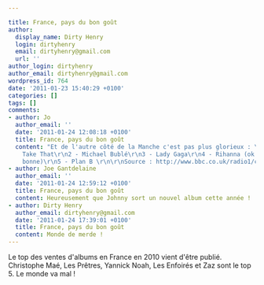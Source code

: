 ```yaml
---

title: France, pays du bon goût
author:
  display_name: Dirty Henry
  login: dirtyhenry
  email: dirtyhenry@gmail.com
  url: ''
author_login: dirtyhenry
author_email: dirtyhenry@gmail.com
wordpress_id: 764
date: '2011-01-23 15:40:29 +0100'
categories: []
tags: []
comments:
- author: Jo
  author_email: ''
  date: '2011-01-24 12:08:18 +0100'
  title: France, pays du bon goût
  content: "Et de l'autre côté de la Manche c'est pas plus glorieux : \r\n\r\n1 -
    Take That\r\n2 - Michael Bublé\r\n3 - Lady Gaga\r\n4 - Rihanna (ok car elle est
    bonne)\r\n5 - Plan B \r\n\r\nSource : http://www.bbc.co.uk/radio1/chart/2010/albums"
- author: Joe Gantdelaine
  author_email: ''
  date: '2011-01-24 12:59:12 +0100'
  title: France, pays du bon goût
  content: Heureusement que Johnny sort un nouvel album cette année !
- author: Dirty Henry
  author_email: dirtyhenry@gmail.com
  date: '2011-01-24 17:39:01 +0100'
  title: France, pays du bon goût
  content: Monde de merde !
---
```

Le top des ventes d'albums en France en 2010 vient d'être publié.  Christophe Maé, Les Prêtres, Yannick Noah, Les Enfoirés et Zaz sont le top 5. Le monde va mal !
